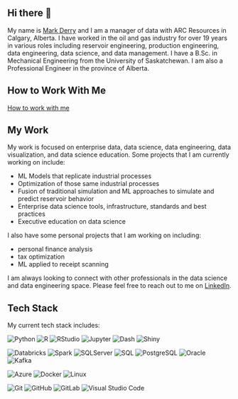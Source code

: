 ## Hi there 👋
My name is [Mark Derry](https://www.linkedin.com/in/mark-derry-44065418/) and I am a manager of data with ARC Resources in Calgary, Alberta. I have worked in the oil and gas industry for over 19 years in various roles including reservoir engineering, production engineering, data engineering, data science, and data management. I have a B.Sc. in Mechanical Engineering from the University of Saskatchewan. I am also a Professional Engineer in the province of Alberta.

## How to Work With Me

[How to work with me](working_with_me.md)

## My Work
My work is focused on enterprise data, data science, data engineering, data visualization, and data science education. Some projects that I am currently working on include:

- ML Models that replicate industrial processes
- Optimization of those same industrial processes
- Fusion of traditional simulation and ML approaches to simulate and predict reservoir behavior
- Enterprise data science tools, infrastructure, standards and best practices
- Executive education on data science

I also have some personal projects that I am working on including:
- personal finance analysis
- tax optimization
- ML applied to receipt scanning

I am always looking to connect with other professionals in the data science and data engineering space. Please feel free to reach out to me on [LinkedIn](https://www.linkedin.com/in/mark-derry-44065418/).

## Tech Stack
My current tech stack includes:

![Python](https://img.shields.io/badge/-Python-05122A?&logo=Python)
![R](https://img.shields.io/badge/-R-05122A?&logo=R)
![RStudio](https://img.shields.io/badge/-RStudio-05122A?&logo=RStudio)
![Jupyter](https://img.shields.io/badge/-Jupyter-05122A?&logo=Jupyter)
![Dash](https://img.shields.io/badge/-Dash-05122A?&logo=Plotly)
![Shiny](https://img.shields.io/badge/-Shiny-05122A?&logo=RStudio)


![Databricks](https://img.shields.io/badge/-DataBricks-05122A?&logo=DataBricks)
![Spark](https://img.shields.io/badge/-Spark-05122A?&logo=Apache-Spark)
![SQLServer](https://img.shields.io/badge/-SQL%20Server-05122A?&logo=Microsoft-SQL-Server)
![SQL](https://img.shields.io/badge/-SQL-05122A?&logo=MySQL)
![PostgreSQL](https://img.shields.io/badge/-PostgreSQL-05122A?style=flat&logo=PostgreSQL)
![Oracle](https://img.shields.io/badge/-Oracle-05122A?style=flat&logo=Oracle)
![Kafka](https://img.shields.io/badge/-Kafka-05122A?style=flat&logo=apache-kafka)

![Azure](https://img.shields.io/badge/-Azure-05122A?&logo=Microsoft-Azure)
![Docker](https://img.shields.io/badge/-Docker-05122A?&logo=Docker)
![Linux](https://img.shields.io/badge/-Linux-05122A?&logo=Linux)

![Git](https://img.shields.io/badge/-Git-05122A?style=flat&logo=git)
![GitHub](https://img.shields.io/badge/-GitHub-05122A?style=flat&logo=github)
![GitLab](https://img.shields.io/badge/-GitLab-05122A?style=flat&logo=gitlab)
![Visual Studio Code](https://img.shields.io/badge/-Visual%20Studio%20Code-05122A?style=flat&logo=visual-studio-code)


